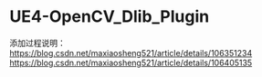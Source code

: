 # UE4-OpenCV_Dlib_Plugin
添加过程说明：
https://blog.csdn.net/maxiaosheng521/article/details/106351234
https://blog.csdn.net/maxiaosheng521/article/details/106405135
